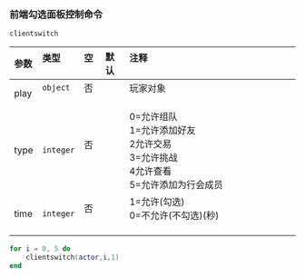 ### 前端勾选面板控制命令

`clientswitch`

| 参数 | 类型      | 空   | 默认 | 注释                                                                                         |
| :--- | :-------- | :--- | :--- | :------------------------------------------------------------------------------------------- |
| play | `object`  | 否   |      | 玩家对象                                                                                     |
| type | `integer` | 否   |      | 0=允许组队<br />1=允许添加好友<br />2允许交易<br />3=允许挑战<br />4允许查看<br />5=允许添加为行会成员 |
| time | `integer` | 否   |      | 1=允许(勾选)<br />0=不允许(不勾选)(秒)                                                         |

```lua
for i = 0, 5 do
    clientswitch(actor,i,1)
end
```

